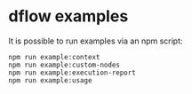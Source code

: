 # dflow examples

It is possible to run examples via an npm script:

<!-- This Markdown code syntax makes it easier to copy&paste commands. -->

    npm run example:context
    npm run example:custom-nodes
    npm run example:execution-report
    npm run example:usage
